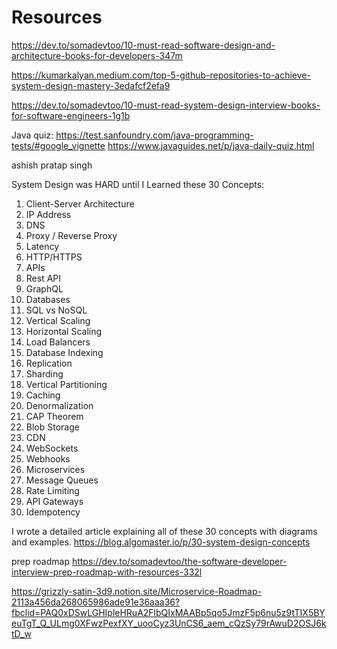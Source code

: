 # Resources

https://dev.to/somadevtoo/10-must-read-software-design-and-architecture-books-for-developers-347m

https://kumarkalyan.medium.com/top-5-github-repositories-to-achieve-system-design-mastery-3edafcf2efa9

https://dev.to/somadevtoo/10-must-read-system-design-interview-books-for-software-engineers-1g1b



Java quiz: https://test.sanfoundry.com/java-programming-tests/#google_vignette
https://www.javaguides.net/p/java-daily-quiz.html



ashish pratap singh

System Design was HARD until I Learned these 30 Concepts:

1. Client-Server Architecture
2. IP Address
3. DNS
4. Proxy / Reverse Proxy
5. Latency
6. HTTP/HTTPS
7. APIs
8. Rest API
9. GraphQL
10. Databases
11. SQL vs NoSQL
12. Vertical Scaling
13. Horizontal Scaling
14. Load Balancers
15. Database Indexing
16. Replication
17. Sharding
18. Vertical Partitioning
19. Caching
20. Denormalization
21. CAP Theorem
22. Blob Storage
23. CDN
24. WebSockets
25. Webhooks
26. Microservices
27. Message Queues
28. Rate Limiting
29. API Gateways
30. Idempotency

I wrote a detailed article explaining all of these 30 concepts with diagrams and examples.
https://blog.algomaster.io/p/30-system-design-concepts


prep roadmap
https://dev.to/somadevtoo/the-software-developer-interview-prep-roadmap-with-resources-332l

https://grizzly-satin-3d9.notion.site/Microservice-Roadmap-2113a456da268065986ade91e36aaa36?fbclid=PAQ0xDSwLGHIpleHRuA2FlbQIxMAABp5qo5JmzF5p6nu5z9tTIX5BYeuTgT_Q_ULmg0XFwzPexfXY_uooCyz3UnCS6_aem_cQzSy79rAwuD2OSJ6ktD_w
